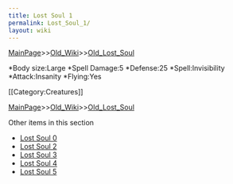 ```yaml
---
title: Lost Soul 1
permalink: Lost_Soul_1/
layout: wiki
---
```


[MainPage](/keeperrl_wiki/ "wikilink")>>[Old_Wiki](/keeperrl_wiki/Old_Wiki "wikilink")>>[Old_Lost_Soul](/keeperrl_wiki/Old_Lost_Soul "wikilink")

*Body size:Large
*Spell Damage:5
*Defense:25
*Spell:Invisibility
*Attack:Insanity
*Flying:Yes

[[Category:Creatures]]

[MainPage](/keeperrl_wiki/ "wikilink")>>[Old_Wiki](/keeperrl_wiki/Old_Wiki "wikilink")>>[Old_Lost_Soul](/keeperrl_wiki/Old_Lost_Soul "wikilink")

Other items in this section
-    [Lost Soul 0](/keeperrl_wiki/Lost_Soul_0 "wikilink")
-    [Lost Soul 2](/keeperrl_wiki/Lost_Soul_2 "wikilink")
-    [Lost Soul 3](/keeperrl_wiki/Lost_Soul_3 "wikilink")
-    [Lost Soul 4](/keeperrl_wiki/Lost_Soul_4 "wikilink")
-    [Lost Soul 5](/keeperrl_wiki/Lost_Soul_5 "wikilink")
